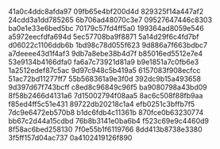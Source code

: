 41a0c4ddc8afda97
09fb65e4bf200d4d
829325f14a447af2
24cdd3a1dd785265
6b706ad48070c3e7
09527647446c8303
ba0e1e33e6bed5bc
70179c57fd4ff5a0
199364ad8059e546
a5972eecfdfa694d
5ec57708ba9f8871
5a14d29f6c4fd7bf
d06022c1106ddb6b
1bd98c78d055f623
9d886a7f663bdbc7
a7deeee43d1f4af3
9db7a8ebe38b4d7f
b85016ed5512e7e4
53e9134b4166dfa0
fa6a7c73921d81a9
b9e1851a7c0fb6e3
1a2512edef87c5ac
9d97c948c5b419a5
6157083f908ecfcc
51ac72bd11277ff7
55b568361a9e3f0d
392dc9b15a493658
9d397d67f743bcff
c8ed8c96849c96f5
ba9080798a43bd09
8f58b2466d4131a6
7d15002794f08aa5
8ac6c508f88fb9aa
f85ed4ff5c51e431
89722db20218c1a4
efb0251c3bffb7f5
7dc9e6472eb570b8
b1dc6fdb4c11361b
870fce0b63230774
bb67c2d44a15cdbd
76b8b3141e0ba6b4
f523c69e9c4460d9
8f58ac6bed258130
7f0e55b1f6119766
8dd413b8738e3380
3f5ff157d04ac737
0a4102419126f890
